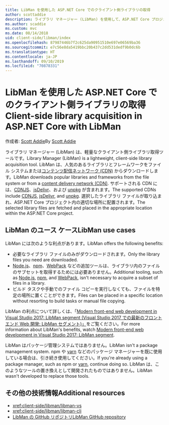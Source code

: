 ```yaml
---
title: LibMan を使用した ASP.NET Core でのクライアント側ライブラリの取得
author: scottaddie
description: ライブラリ マネージャー (LibMan) を使用して、ASP.NET Core プロジェクトにクライアント側ライブラリの資産をインストールする方法について説明します。
ms.author: scaddie
ms.custom: mvc
ms.date: 08/14/2018
uid: client-side/libman/index
ms.openlocfilehash: 87987446b7f2c625da90951510e697e06569ba36
ms.sourcegitcommit: e7c56e8da5419bbc20b437c2dd531dedf9b0dc6b
ms.translationtype: HT
ms.contentlocale: ja-JP
ms.lasthandoff: 09/10/2019
ms.locfileid: "70878331"
---
```

# <a name="client-side-library-acquisition-in-aspnet-core-with-libman"></a><span data-ttu-id="eb92c-103">LibMan を使用した ASP.NET Core でのクライアント側ライブラリの取得</span><span class="sxs-lookup"><span data-stu-id="eb92c-103">Client-side library acquisition in ASP.NET Core with LibMan</span></span>

<span data-ttu-id="eb92c-104">作成者: [Scott Addie](https://twitter.com/Scott_Addie)</span><span class="sxs-lookup"><span data-stu-id="eb92c-104">By [Scott Addie](https://twitter.com/Scott_Addie)</span></span>

<span data-ttu-id="eb92c-105">ライブラリ マネージャー (LibMan) は、軽量なクライアント側ライブラリ取得ツールです。</span><span class="sxs-lookup"><span data-stu-id="eb92c-105">Library Manager (LibMan) is a lightweight, client-side library acquisition tool.</span></span> <span data-ttu-id="eb92c-106">LibMan は、人気のあるライブラリとフレームワークをファイル システムまたは[コンテンツ配信ネットワーク (CDN)](https://wikipedia.org/wiki/Content_delivery_network) からダウンロードします。</span><span class="sxs-lookup"><span data-stu-id="eb92c-106">LibMan downloads popular libraries and frameworks from the file system or from a [content delivery network (CDN)](https://wikipedia.org/wiki/Content_delivery_network).</span></span> <span data-ttu-id="eb92c-107">サポートされる CDN には、[CDNJS](https://cdnjs.com/)、[jsDelivr](https://www.jsdelivr.com/)、および [unpkg](https://unpkg.com/#/) が含まれます。</span><span class="sxs-lookup"><span data-stu-id="eb92c-107">The supported CDNs include [CDNJS](https://cdnjs.com/), [jsDelivr](https://www.jsdelivr.com/), and [unpkg](https://unpkg.com/#/).</span></span> <span data-ttu-id="eb92c-108">選択したライブラリ ファイルが取り込まれ、ASP.NET Core プロジェクト内の適切な場所に配置されます。</span><span class="sxs-lookup"><span data-stu-id="eb92c-108">The selected library files are fetched and placed in the appropriate location within the ASP.NET Core project.</span></span>

## <a name="libman-use-cases"></a><span data-ttu-id="eb92c-109">LibMan のユース ケース</span><span class="sxs-lookup"><span data-stu-id="eb92c-109">LibMan use cases</span></span>

<span data-ttu-id="eb92c-110">LibMan には次のような利点があります。</span><span class="sxs-lookup"><span data-stu-id="eb92c-110">LibMan offers the following benefits:</span></span>

* <span data-ttu-id="eb92c-111">必要なライブラリ ファイルのみがダウンロードされます。</span><span class="sxs-lookup"><span data-stu-id="eb92c-111">Only the library files you need are downloaded.</span></span>
* <span data-ttu-id="eb92c-112">[Node.js](https://nodejs.org)、[npm](https://www.npmjs.com)、[WebPack](https://webpack.js.org) などの追加ツールは、ライブラリ内のファイルのサブセットを取得するためには必要ありません。</span><span class="sxs-lookup"><span data-stu-id="eb92c-112">Additional tooling, such as [Node.js](https://nodejs.org), [npm](https://www.npmjs.com), and [WebPack](https://webpack.js.org), isn't necessary to acquire a subset of files in a library.</span></span>
* <span data-ttu-id="eb92c-113">ビルド タスクや手動でのファイル コピーを実行しなくても、ファイルを特定の場所に置くことができます。</span><span class="sxs-lookup"><span data-stu-id="eb92c-113">Files can be placed in a specific location without resorting to build tasks or manual file copying.</span></span>

<span data-ttu-id="eb92c-114">LibMan の利点について詳しくは、「[Modern front-end web development in Visual Studio 2017: LibMan segment (Visual Studio 2017 での最新のフロントエンド Web 開発: LibMan セグメント)」](https://channel9.msdn.com/Events/Build/2017/B8073#time=43m34s)をご覧ください。</span><span class="sxs-lookup"><span data-stu-id="eb92c-114">For more information about LibMan's benefits, watch [Modern front-end web development in Visual Studio 2017: LibMan segment](https://channel9.msdn.com/Events/Build/2017/B8073#time=43m34s).</span></span>

<span data-ttu-id="eb92c-115">LibMan はパッケージ管理システムではありません。</span><span class="sxs-lookup"><span data-stu-id="eb92c-115">LibMan isn't a package management system.</span></span> <span data-ttu-id="eb92c-116">npm や [yarn](https://yarnpkg.com) などのパッケージ マネージャーを既に使用している場合は、引き続き使用してください。</span><span class="sxs-lookup"><span data-stu-id="eb92c-116">If you're already using a package manager, such as npm or [yarn](https://yarnpkg.com), continue doing so.</span></span> <span data-ttu-id="eb92c-117">LibMan は、このようなツールの置き換えとして開発されたものではありません。</span><span class="sxs-lookup"><span data-stu-id="eb92c-117">LibMan wasn't developed to replace those tools.</span></span>

## <a name="additional-resources"></a><span data-ttu-id="eb92c-118">その他の技術情報</span><span class="sxs-lookup"><span data-stu-id="eb92c-118">Additional resources</span></span>

* <xref:client-side/libman/libman-vs>
* <xref:client-side/libman/libman-cli>
* [<span data-ttu-id="eb92c-119">LibMan の GitHub リポジトリ</span><span class="sxs-lookup"><span data-stu-id="eb92c-119">LibMan GitHub repository</span></span>](https://github.com/aspnet/LibraryManager)
